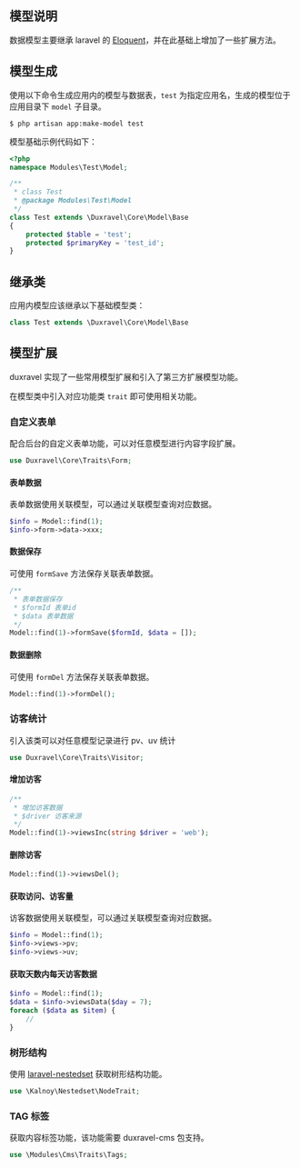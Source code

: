 ## 模型说明

数据模型主要继承 laravel 的 [Eloquent](https://learnku.com/docs/laravel/8.x/eloquent/9406)，并在此基础上增加了一些扩展方法。

## 模型生成

使用以下命令生成应用内的模型与数据表，`test` 为指定应用名，生成的模型位于应用目录下 `model` 子目录。

```shell
$ php artisan app:make-model test
```

模型基础示例代码如下：

```php
<?php
namespace Modules\Test\Model;

/**
 * class Test
 * @package Modules\Test\Model
 */
class Test extends \Duxravel\Core\Model\Base
{
    protected $table = 'test';
    protected $primaryKey = 'test_id';
}
```

## 继承类

应用内模型应该继承以下基础模型类：

```php
class Test extends \Duxravel\Core\Model\Base
```

## 模型扩展

duxravel 实现了一些常用模型扩展和引入了第三方扩展模型功能。

在模型类中引入对应功能类 `trait` 即可使用相关功能。

### 自定义表单

配合后台的自定义表单功能，可以对任意模型进行内容字段扩展。

```php
use Duxravel\Core\Traits\Form;
```

#### 表单数据

表单数据使用关联模型，可以通过关联模型查询对应数据。

```php
$info = Model::find(1);
$info->form->data->xxx;
```

#### 数据保存

可使用 `formSave` 方法保存关联表单数据。

```php
/**
 * 表单数据保存
 * $formId 表单id
 * $data 表单数据
 */
Model::find(1)->formSave($formId, $data = []);
```

#### 数据删除

可使用 `formDel` 方法保存关联表单数据。

```php
Model::find(1)->formDel();
```

### 访客统计

引入该类可以对任意模型记录进行 pv、uv 统计

```php
use Duxravel\Core\Traits\Visitor;
```

#### 增加访客

```php
/**
 * 增加访客数据
 * $driver 访客来源
 */
Model::find(1)->viewsInc(string $driver = 'web');
```

#### 删除访客

```php
Model::find(1)->viewsDel();
```

#### 获取访问、访客量

访客数据使用关联模型，可以通过关联模型查询对应数据。

```php
$info = Model::find(1);
$info->views->pv;
$info->views->uv;
```

#### 获取天数内每天访客数据

```php
$info = Model::find(1);
$data = $info->viewsData($day = 7);
foreach ($data as $item) {
    //
}
```

### 树形结构

使用 [laravel-nestedset](https://github.com/lazychaser/laravel-nestedset) 获取树形结构功能。

```php
use \Kalnoy\Nestedset\NodeTrait;
```

### TAG 标签

获取内容标签功能，该功能需要 duxravel-cms 包支持。

```php
use \Modules\Cms\Traits\Tags;
```